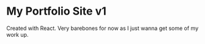 # My Portfolio Site v1

Created with React. Very barebones for now as I just wanna get some of my work
up.
